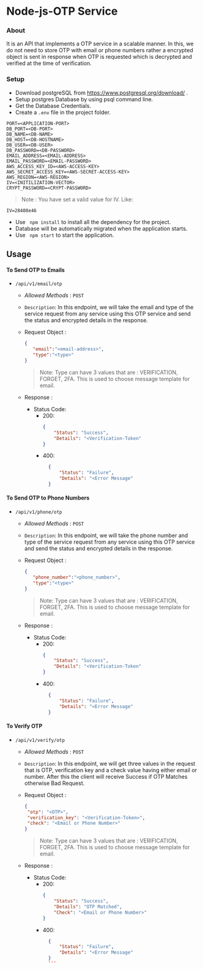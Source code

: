 # Node-js-OTP Service

### About

It is an API that implements a OTP service in a scalable manner. In this, we do not need to store OTP with email or phone numbers rather a encrypted object is sent in response when OTP is requested which is decrypted and verified at the time of verification.

### Setup

- Download postgreSQL from https://www.postgresql.org/download/ .
- Setup postgres Database by using psql command line.
- Get the Database Credentials.
- Create a ```.env``` file in the project folder. 

```
PORT=<APPLICATION-PORT>
DB_PORT=<DB-PORT>
DB_NAME=<DB-NAME>
DB_HOST=<DB-HOSTNAME>
DB_USER=<DB-USER>
DB_PASSWORD=<DB-PASSWORD>
EMAIL_ADDRESS=<EMAIL-ADDRESS>          
EMAIL_PASSWORD=<EMAIL-PASSWORD>
AWS_ACCESS_KEY_ID=<AWS-ACCESS-KEY>
AWS_SECRET_ACCESS_KEY=<AWS-SECRET-ACCESS-KEY>
AWS_REGION=<AWS-REGION>
IV=<INITILIZATION-VECTOR>
CRYPT_PASSWORD=<CRYPT-PASSWORD>
```
  > Note : You have set a valid value for IV. Like:
  ```
  IV=28408e46
  ```
- Use ` npm install` to install all the dependency for the project.
- Database will be automatically migrated when the application starts.
- Use ` npm start` to start the application.

## Usage

#### To Send OTP to Emails

- `/api/v1/email/otp` 
  - _Allowed Methods_ : `POST`
  - `Description`: In this endpoint, we will take the email and type of the service request from any service using this OTP service and send the status and encrypted details in the response.
  - Request Object :
     ```json
    {
        "email":"<email-address>",
        "type":"<type>"
    }
    ```
    > Note: Type can have 3 values that are : VERIFICATION, FORGET, 2FA. This is used to choose message template for email. 

  - Response :
    - Status Code:
      - 200: 
        ```json
        {
            "Status": "Success",
            "Details": "<Verification-Token"
        }
        ```
      - 400:
          ```json
            {
                "Status": "Failure",
                "Details": "<Error Message"
            }
           ```
      
#### To Send OTP to Phone Numbers

- `/api/v1/phone/otp` 
  - _Allowed Methods_ : `POST`
  - `Description`: In this endpoint, we will take the phone number and type of the service request from any service using this OTP service and send the status and encrypted details in the response.
  - Request Object :
     ```json
    {
        "phone_number":"<phone_number>",
        "type":"<type>"
    }
    ```
    > Note: Type can have 3 values that are : VERIFICATION, FORGET, 2FA. This is used to choose message template for email. 

  - Response :
    - Status Code:
      - 200: 
        ```json
        {
            "Status": "Success",
            "Details": "<Verification-Token"
        }
        ```
      - 400:
          ```json
            {
                "Status": "Failure",
                "Details": "<Error Message"
            }
           ```
          
 #### To Verify OTP

- `/api/v1/verify/otp` 
  - _Allowed Methods_ : `POST`
  - `Description`: In this endpoint, we will get three values in the request that is OTP, verification key and a check value having either email or number. After this the client will receive Success if OTP Matches otherwise Bad Request.
  - Request Object :
     ```json
    {
      "otp": "<OTP>",
      "verification_key": "<Verification-Token>",
      "check": "<Email or Phone Number>"
    }
    ```
    > Note: Type can have 3 values that are : VERIFICATION, FORGET, 2FA. This is used to choose message template for email. 

  - Response :
    - Status Code:
      - 200: 
        ```json
        {
            "Status": "Success",
            "Details": "OTP Matched",
            "Check": "<Email or Phone Number>"
        }
        ```
      - 400:
          ```json
            {
                "Status": "Failure",
                "Details": "<Error Message"
            }
            ```
